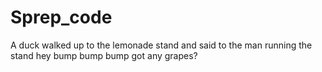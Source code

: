 # Sprep_code
A duck walked up to the lemonade stand and said to the man running the stand hey bump bump bump got any grapes?
